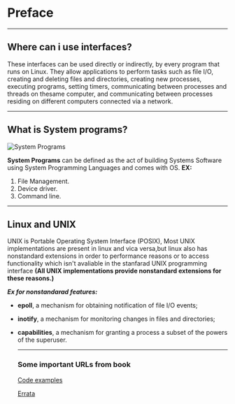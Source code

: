 # Preface
---
## Where can i use interfaces?
These interfaces can be used  directly or indirectly, by every program that runs on Linux. They allow applications to perform tasks such as file I/O, creating and deleting files and directories, creating new processes, executing programs, setting timers, communicating between processes and threads on thesame computer, and communicating between processes residing on different computers connected via a network.

---
## What is System programs?
![System Programs](https://qph.cf2.quoracdn.net/main-qimg-e5cad9b8fe7cc82f97eaf609f437dd2e)

**System Programs** can be defined as the act of building Systems Software using System Programming Languages and comes with OS.
**EX:**
  1. File Management.
  2. Device driver.
  3. Command line.

---
## Linux and UNIX
UNIX is Portable Operating System Interface (POSIX), Most UNIX implementations are present in linux and vica versa,but linux also has nonstandard extensions in order to performance reasons or to access functionality which isn't avaliable in the stanfarad UNIX programming interface  **(All UNIX implementations provide nonstandard extensions for these reasons.)**

***Ex for nonstandarad features:***
- **epoll**, a mechanism for obtaining notification of file I/O events;
- **inotify**, a mechanism for monitoring changes in files and directories;
- **capabilities**, a mechanism for granting a process a subset of the powers of the superuser.
  
  ---
  ### Some important URLs from book
  [Code examples](http://man7.org/tlpi/)
  
  [Errata](http://man7.org/tlpi/errata/)
  
